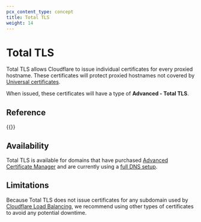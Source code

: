 ```yaml
---
pcx_content_type: concept
title: Total TLS
weight: 14
---
```


# Total TLS

Total TLS allows Cloudflare to issue individual certificates for every proxied hostname. These certificates will protect proxied hostnames not covered by [Universal certificates](/ssl/edge-certificates/universal-ssl/).

When issued, these certificates will have a type of **Advanced - Total TLS**.

## Reference

{{<directory-listing>}}

## Availability

Total TLS is available for domains that have purchased [Advanced Certificate Manager](/ssl/edge-certificates/advanced-certificate-manager/) and are currently using a [full DNS setup](/dns/zone-setups/full-setup/).
  
## Limitations

Because Total TLS does not issue certificates for any subdomain used by [Cloudflare Load Balancing](/load-balancing/), we recommend using other types of certificates to avoid any potential downtime.